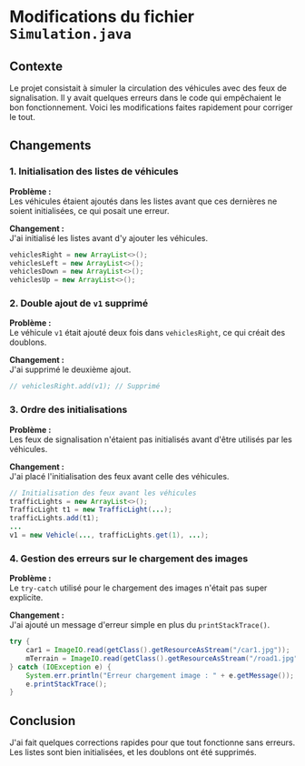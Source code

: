 
# Modifications du fichier `Simulation.java`

## Contexte

Le projet consistait à simuler la circulation des véhicules avec des feux de signalisation. Il y avait quelques erreurs dans le code qui empêchaient le bon fonctionnement. Voici les modifications faites rapidement pour corriger le tout.

## Changements

### 1. Initialisation des listes de véhicules

**Problème :**  
Les véhicules étaient ajoutés dans les listes avant que ces dernières ne soient initialisées, ce qui posait une erreur.

**Changement :**  
J'ai initialisé les listes avant d'y ajouter les véhicules.

```java
vehiclesRight = new ArrayList<>();
vehiclesLeft = new ArrayList<>();
vehiclesDown = new ArrayList<>();
vehiclesUp = new ArrayList<>();
```

### 2. Double ajout de `v1` supprimé

**Problème :**  
Le véhicule `v1` était ajouté deux fois dans `vehiclesRight`, ce qui créait des doublons.

**Changement :**  
J'ai supprimé le deuxième ajout.

```java
// vehiclesRight.add(v1); // Supprimé
```

### 3. Ordre des initialisations

**Problème :**  
Les feux de signalisation n'étaient pas initialisés avant d'être utilisés par les véhicules.

**Changement :**  
J'ai placé l'initialisation des feux avant celle des véhicules.

```java
// Initialisation des feux avant les véhicules
trafficLights = new ArrayList<>();
TrafficLight t1 = new TrafficLight(...);
trafficLights.add(t1);
...
v1 = new Vehicle(..., trafficLights.get(1), ...);
```

### 4. Gestion des erreurs sur le chargement des images

**Problème :**  
Le `try-catch` utilisé pour le chargement des images n'était pas super explicite.

**Changement :**  
J'ai ajouté un message d'erreur simple en plus du `printStackTrace()`.

```java
try {
    car1 = ImageIO.read(getClass().getResourceAsStream("/car1.jpg"));
    mTerrain = ImageIO.read(getClass().getResourceAsStream("/road1.jpg"));
} catch (IOException e) {
    System.err.println("Erreur chargement image : " + e.getMessage());
    e.printStackTrace();
}
```

## Conclusion

J'ai fait quelques corrections rapides pour que tout fonctionne sans erreurs. Les listes sont bien initialisées, et les doublons ont été supprimés.
